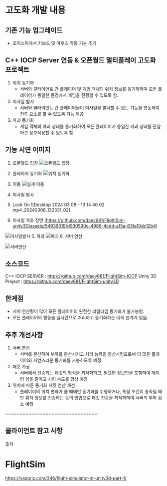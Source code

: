 # 고도화 개발 내용

## 기존 기능 업그레이드
- 조이스틱에서 키보드 및 마우스 작동 기능 추가

## C++ IOCP Server 연동 & 오픈월드 멀티플레이 고도화 프로젝트
1. 위치 동기화
   - 서버와 클라이언트 간 플레이어 및 게임 객체의 위치 정보를 동기화하여 모든 플레이어가 동일한 환경에서 게임을 진행할 수 있도록 함.
2. 미사일 발사
   - 서버와 클라이언트 간 플레이어들이 미사일을 발사할 수 있는 기능을 연동하여 전투 요소를 할 수 있도록 기능 제공
3. 파괴 동기화
   - 게임 객체의 파괴 상태를 동기화하여 모든 플레이어가 동일한 파괴 상태를 관찰하고 상호작용할 수 있도록 함.

## 기능 시연 이미지
1. 오픈월드 입장
![오픈월드 입장](https://github.com/daev681/FlightSim-unity3D/assets/54939319/34b0b571-8e3e-447e-a755-b6b3e040bec9)
2. 플레이어 동기화
![위치 동기화](https://github.com/daev681/FlightSim-unity3D/assets/54939319/4fd66f92-aa38-4f5b-8b33-60a816e33d3d)
3. 이동
![실제 이동](https://github.com/daev681/FlightSim-unity3D/assets/54939319/0ba0479a-0845-47e0-a279-c7a5f3efb20a)
4. 미사일 발사

7. Lock On
![Desktop 2024 03 08 - 13 14 40 02 mp4_20240308_132331_02]

8. 미사일 격추 장면
(https://github.com/daev681/FlightSim-unity3D/assets/54939319/d930590c-4986-4cdd-a15a-63fa10dc12b4)

![미사일발사](https://github.com/daev681/FlightSim-unity3D/assets/54939319/e23a1ebb-77de-463c-b326-c0079ca5747d)
5. 파괴
![파괴](https://github.com/daev681/FlightSim-unity3D/assets/54939319/6605840c-dc0b-4048-852d-7ee515e699de)
6. 서버 연산


![서버연산](https://github.com/daev681/FlightSim-unity3D/assets/54939319/d653c02a-753e-4a42-a30b-60e4b0ac4b7c)





## 소스코드 
C++ IOCP SERVER : https://github.com/daev681/FlightSim-IOCP
Unity 3D Project : https://github.com/daev681/FlightSim-unity3D

## 한계점
- 서버 연산량이 많아 모든 플레이어의 완전한 리얼타임 동기화가 불가능함.
- 모든 플레이어의 행동을 실시간으로 처리하고 동기화하는 데에 한계가 있음.

## 추후 개선사항
1. 서버 분산
   - 서버를 분산하여 부하를 분산시키고 처리 능력을 향상시킴으로써 더 많은 플레이어와 자연스러운 동기화를 가능하도록 예정
2. 패킷 가공
   - 서버에서 전송되는 패킷의 형식을 최적화하고, 필요한 정보만을 포함하여 데이터 양을 줄이고 처리 속도를 향상 예정
3. 위치에 따른 동기화 패킷 연산 개선
   - 플레이어의 위치 변화가 클 때에만 동기화를 수행하거나, 특정 조건이 충족될 때만 위치 정보를 전송하는 등의 방법으로 패킷 전송을 최적화하여 서버의 부하 감소 예정


================================
## 클라이언트 참고 사항 
출처
# FlightSim
https://vazgriz.com/346/flight-simulator-in-unity3d-part-1/
